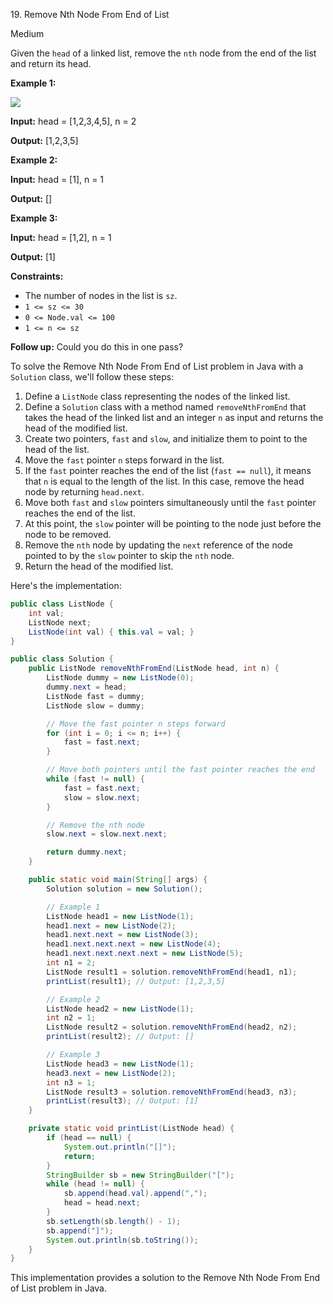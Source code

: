 19\. Remove Nth Node From End of List

Medium

Given the `head` of a linked list, remove the `nth` node from the end of the list and return its head.

**Example 1:**

![](https://assets.leetcode.com/uploads/2020/10/03/remove_ex1.jpg)

**Input:** head = [1,2,3,4,5], n = 2

**Output:** [1,2,3,5] 

**Example 2:**

**Input:** head = [1], n = 1

**Output:** [] 

**Example 3:**

**Input:** head = [1,2], n = 1

**Output:** [1] 

**Constraints:**

*   The number of nodes in the list is `sz`.
*   `1 <= sz <= 30`
*   `0 <= Node.val <= 100`
*   `1 <= n <= sz`

**Follow up:** Could you do this in one pass?

To solve the Remove Nth Node From End of List problem in Java with a `Solution` class, we'll follow these steps:

1. Define a `ListNode` class representing the nodes of the linked list.
2. Define a `Solution` class with a method named `removeNthFromEnd` that takes the head of the linked list and an integer `n` as input and returns the head of the modified list.
3. Create two pointers, `fast` and `slow`, and initialize them to point to the head of the list.
4. Move the `fast` pointer `n` steps forward in the list.
5. If the `fast` pointer reaches the end of the list (`fast == null`), it means that `n` is equal to the length of the list. In this case, remove the head node by returning `head.next`.
6. Move both `fast` and `slow` pointers simultaneously until the `fast` pointer reaches the end of the list.
7. At this point, the `slow` pointer will be pointing to the node just before the node to be removed.
8. Remove the `nth` node by updating the `next` reference of the node pointed to by the `slow` pointer to skip the `nth` node.
9. Return the head of the modified list.

Here's the implementation:

```java
public class ListNode {
    int val;
    ListNode next;
    ListNode(int val) { this.val = val; }
}

public class Solution {
    public ListNode removeNthFromEnd(ListNode head, int n) {
        ListNode dummy = new ListNode(0);
        dummy.next = head;
        ListNode fast = dummy;
        ListNode slow = dummy;

        // Move the fast pointer n steps forward
        for (int i = 0; i <= n; i++) {
            fast = fast.next;
        }

        // Move both pointers until the fast pointer reaches the end
        while (fast != null) {
            fast = fast.next;
            slow = slow.next;
        }

        // Remove the nth node
        slow.next = slow.next.next;

        return dummy.next;
    }

    public static void main(String[] args) {
        Solution solution = new Solution();

        // Example 1
        ListNode head1 = new ListNode(1);
        head1.next = new ListNode(2);
        head1.next.next = new ListNode(3);
        head1.next.next.next = new ListNode(4);
        head1.next.next.next.next = new ListNode(5);
        int n1 = 2;
        ListNode result1 = solution.removeNthFromEnd(head1, n1);
        printList(result1); // Output: [1,2,3,5]

        // Example 2
        ListNode head2 = new ListNode(1);
        int n2 = 1;
        ListNode result2 = solution.removeNthFromEnd(head2, n2);
        printList(result2); // Output: []

        // Example 3
        ListNode head3 = new ListNode(1);
        head3.next = new ListNode(2);
        int n3 = 1;
        ListNode result3 = solution.removeNthFromEnd(head3, n3);
        printList(result3); // Output: [1]
    }

    private static void printList(ListNode head) {
        if (head == null) {
            System.out.println("[]");
            return;
        }
        StringBuilder sb = new StringBuilder("[");
        while (head != null) {
            sb.append(head.val).append(",");
            head = head.next;
        }
        sb.setLength(sb.length() - 1);
        sb.append("]");
        System.out.println(sb.toString());
    }
}
```

This implementation provides a solution to the Remove Nth Node From End of List problem in Java.